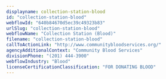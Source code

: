 ```yaml
---
displayname: collection-station-blood
id: "collection-station-blood"
webflowId: "640b84670d5ec39c49323b83"
urlSlug: "collection-station-blood"
webflowName: "Collection Station (Blood)"
filename: "collection-station-blood"
callToActionLink: "http://www.communitybloodservices.org/"
agencyAdditionalContext: "Community Blood Services"
divisionPhone: "(201) 444-3900"
webflowIndustry: "Blood"
licenseCertificationClassification: "FOR DONATING BLOOD"
---
```

